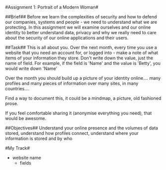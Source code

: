 #Assignment 1: Portrait of a Modern Woman#

##Brief##
Before we learn the complexities of security and how to defend our companies, systems and people - we need to understand what we are protecting. In this assignment we will examine ourselves and our online identity to better understand data, privacy and why we really need to care about the security of our online applications and their users.

##Task##
This is all about you. Over the next month, every time you use a website that you need an account for, or logged into - make a note of what items of your information they store. Don't write down the value, just the name of field. For example, if the field is 'Name' and the value is 'Betty', you would write down 'Name'

Over the month you should build up a picture of your identity online.... many profiles and many pieces of information over many sites, in many countries....

Find a way to document this, it could be a mindmap, a picture, old fashioned prose.

If you feel comfortable sharing it (anonymise everything you need), that would be awesome.

##Objectives##
Understand your online presence and the volumes of data stored, understand how profiles connect, understand where your information is stored and by who

#My Track#

- website name
	- fields
